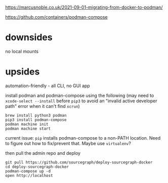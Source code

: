 https://marcusnoble.co.uk/2021-09-01-migrating-from-docker-to-podman/

https://github.com/containers/podman-compose

# downsides
no local mounts

# upsides
automation-friendly - all CLI, no GUI app

install podman and podman-compose using the following
(may need to `xcode-select --install` before `pip3` to avoid an "invalid active developer path" error when it can't find `xcrun`)
```
brew install python3 podman
pip3 install podman-compose
podman machine init
podman machine start
```
current issue: `pip` installs podman-compose to a non-PATH location. Need to figure out how to fix/prevent that. Maybe use `virtualenv`?

then pull the admin repo and deploy
```
git pull https://github.com/sourcegraph/deploy-sourcegraph-docker
cd deploy-sourcegraph-docker
podman-compose up -d
open http://localhost
```